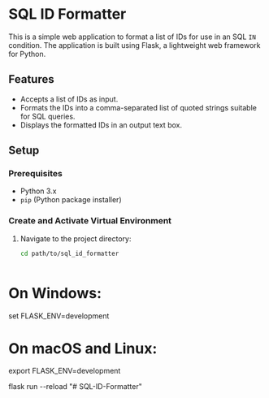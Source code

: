 # SQL ID Formatter

This is a simple web application to format a list of IDs for use in an SQL `IN` condition. The application is built using Flask, a lightweight web framework for Python.

## Features

- Accepts a list of IDs as input.
- Formats the IDs into a comma-separated list of quoted strings suitable for SQL queries.
- Displays the formatted IDs in an output text box.

## Setup

### Prerequisites

- Python 3.x
- `pip` (Python package installer)

### Create and Activate Virtual Environment

1. Navigate to the project directory:

   ```bash
   cd path/to/sql_id_formatter



# On Windows:
set FLASK_ENV=development
# On macOS and Linux:
export FLASK_ENV=development


flask run --reload
"# SQL-ID-Formatter" 
